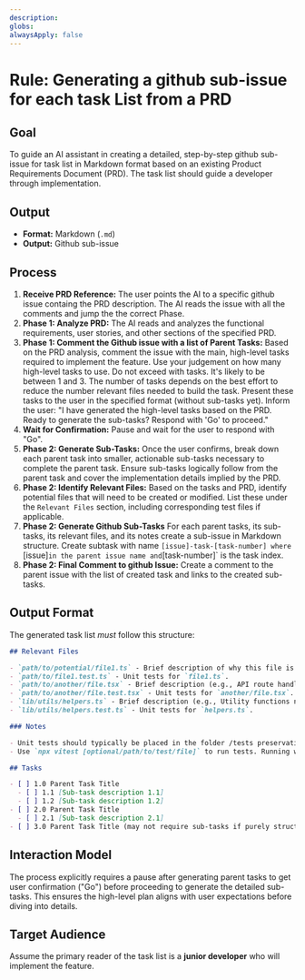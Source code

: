 ```yaml
---
description:
globs:
alwaysApply: false
---
```


# Rule: Generating a github sub-issue for each task List from a PRD

## Goal

To guide an AI assistant in creating a detailed, step-by-step github sub-issue for task list in Markdown format based on an existing Product Requirements Document (PRD). The task list should guide a developer through implementation.

## Output

- **Format:** Markdown (`.md`)
- **Output:** Github sub-issue

## Process

1.  **Receive PRD Reference:** The user points the AI to a specific github issue containg the PRD description. The AI reads the issue with all the comments and jump the the correct Phase.
2.  **Phase 1: Analyze PRD:** The AI reads and analyzes the functional requirements, user stories, and other sections of the specified PRD.
3.  **Phase 1: Comment the Github issue with a list of Parent Tasks:** Based on the PRD analysis, comment the issue with the main, high-level tasks required to implement the feature. Use your judgement on how many high-level tasks to use. Do not exceed with tasks. It's likely to be between 1 and 3. The number of tasks depends on the best effort to reduce the number relevant files needed to build the task. Present these tasks to the user in the specified format (without sub-tasks yet). Inform the user: "I have generated the high-level tasks based on the PRD. Ready to generate the sub-tasks? Respond with 'Go' to proceed."
4.  **Wait for Confirmation:** Pause and wait for the user to respond with "Go".
5.  **Phase 2: Generate Sub-Tasks:** Once the user confirms, break down each parent task into smaller, actionable sub-tasks necessary to complete the parent task. Ensure sub-tasks logically follow from the parent task and cover the implementation details implied by the PRD.
6.  **Phase 2: Identify Relevant Files:** Based on the tasks and PRD, identify potential files that will need to be created or modified. List these under the `Relevant Files` section, including corresponding test files if applicable.
7.  **Phase 2: Generate Github Sub-Tasks** For each parent tasks, its sub-tasks, its relevant files, and its notes create a sub-issue in Markdown structure. Create subtask with name `[issue]-task-[task-number] where `[issue]` in the parent issue name and `[task-number]` is the task index.
8.  **Phase 2: Final Comment to github Issue:** Create a comment to the parent issue with the list of created task and links to the created sub-tasks.

## Output Format

The generated task list _must_ follow this structure:

```markdown
## Relevant Files

- `path/to/potential/file1.ts` - Brief description of why this file is relevant (e.g., Contains the main component for this feature).
- `path/to/file1.test.ts` - Unit tests for `file1.ts`.
- `path/to/another/file.tsx` - Brief description (e.g., API route handler for data submission).
- `path/to/another/file.test.tsx` - Unit tests for `another/file.tsx`.
- `lib/utils/helpers.ts` - Brief description (e.g., Utility functions needed for calculations).
- `lib/utils/helpers.test.ts` - Unit tests for `helpers.ts`.

### Notes

- Unit tests should typically be placed in the folder /tests preservating the same structure of the ./src file (e.g., `./src/ComponentA/MyComponent.tsx` and `./tests/ComponentA/MyComponent.test.tsx` ).
- Use `npx vitest [optional/path/to/test/file]` to run tests. Running without a path executes all tests found by the Vitest configuration.

## Tasks

- [ ] 1.0 Parent Task Title
  - [ ] 1.1 [Sub-task description 1.1]
  - [ ] 1.2 [Sub-task description 1.2]
- [ ] 2.0 Parent Task Title
  - [ ] 2.1 [Sub-task description 2.1]
- [ ] 3.0 Parent Task Title (may not require sub-tasks if purely structural or configuration)
```

## Interaction Model

The process explicitly requires a pause after generating parent tasks to get user confirmation ("Go") before proceeding to generate the detailed sub-tasks. This ensures the high-level plan aligns with user expectations before diving into details.

## Target Audience

Assume the primary reader of the task list is a **junior developer** who will implement the feature.
